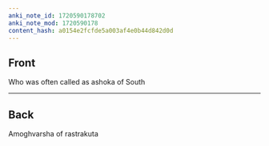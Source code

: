```yaml
---
anki_note_id: 1720590178702
anki_note_mod: 1720590178
content_hash: a0154e2fcfde5a003af4e0b44d842d0d
---
```


## Front

Who was often called as ashoka of South

<hr/>

## Back

Amoghvarsha of rastrakuta